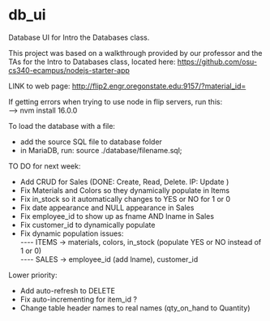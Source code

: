 # db_ui

Database UI for Intro the Databases class. <br>

This project was based on a walkthrough provided by our professor and the TAs for the Intro to Databases class, located here: https://github.com/osu-cs340-ecampus/nodejs-starter-app <br>

LINK to web page: http://flip2.engr.oregonstate.edu:9157/?material_id= <br>
 
If getting errors when trying to use node in flip servers, run this: <br>
 --> nvm install 16.0.0 

To load the database with a file: <br>
 - add the source SQL file to database folder <br>
 - in MariaDB, run: source ./database/filename.sql;

TO DO for next week: <br>
- Add CRUD for Sales (DONE: Create, Read, Delete. IP: Update ) <br> 
- Fix Materials and Colors so they dynamically populate in Items <br>
- Fix in_stock so it automatically changes to YES or NO for 1 or 0 <br>
- Fix date appearance and NULL appearance in Sales <br>
- Fix employee_id to show up as fname AND lname in Sales <br>
- Fix customer_id to dynamically populate <br>
- Fix dynamic population issues: <br>
---- ITEMS -> materials, colors, in_stock (populate YES or NO instead of 1 or 0) <br>
---- SALES -> employee_id (add lname), customer_id <br>

Lower priority: <br>
- Add auto-refresh to DELETE <br>
- Fix auto-incrementing for item_id ? <br>
- Change table header names to real names (qty_on_hand to Quantity) <br>



